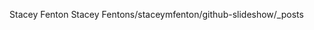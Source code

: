 Stacey Fenton                                         S t a c e y   F e n t o n   s / s t a c e y m f e n t o n / g i t h u b - s l i d e s h o w / _ p o s t s 